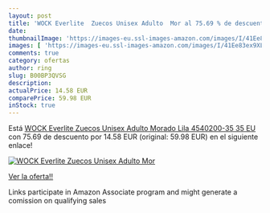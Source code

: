 ```yaml
---
layout: post
title: 'WOCK Everlite  Zuecos Unisex Adulto  Mor al 75.69 % de descuento'
date: 
thumbnailImage: 'https://images-eu.ssl-images-amazon.com/images/I/41Ee83ex9XL._SL200_.jpg'
images: [ 'https://images-eu.ssl-images-amazon.com/images/I/41Ee83ex9XL._SL200_.jpg' ]
comments: true
category: ofertas
author: ring
slug: B00BP3QVSG
description:
actualPrice: 14.58 EUR
comparePrice: 59.98 EUR
inStock: true
---
```


Está [WOCK Everlite  Zuecos Unisex Adulto  Morado  Lila 4540200-35   35 EU](https://www.amazon.es/dp/B00BP3QVSG/?tag=tolees-21) con 75.69 de descuento por 14.58 EUR (original: 59.98 EUR) en el siguiente enlace!

[![WOCK Everlite  Zuecos Unisex Adulto  Mor](https://images-eu.ssl-images-amazon.com/images/I/41Ee83ex9XL._SL200_.jpg)](https://www.amazon.es/dp/B00BP3QVSG/?tag=tolees-21)

[Ver la oferta!!](https://www.amazon.es/dp/B00BP3QVSG/?tag=tolees-21)

Links participate in Amazon Associate program and might generate a comission on qualifying sales


